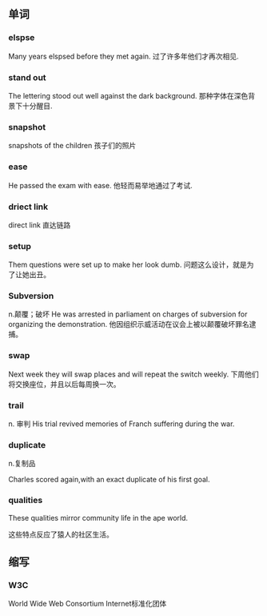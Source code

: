 ## 单词

### elspse

Many years elspsed before they met again.
过了许多年他们才再次相见.

### stand out

The lettering stood out well against the dark background.
那种字体在深色背景下十分醒目.

### snapshot

snapshots of the children 
孩子们的照片

### ease

He passed the exam with ease.
他轻而易举地通过了考试.

### driect link

direct link 
直达链路

### setup

Them questions were set up to make her look dumb.
问题这么设计，就是为了让她出丑。

### Subversion

n.颠覆；破坏
He was arrested in parliament on charges of subversion for organizing the demonstration.
他因组织示威活动在议会上被以颠覆破坏罪名逮捕。

### swap

Next week they will swap places and will repeat the switch weekly.
下周他们将交换座位，并且以后每周换一次。

### trail

n. 审判
His trial revived memories of Franch suffering during the war.

### duplicate

n.复制品

Charles scored again,with an exact duplicate of his first goal.

### qualities

These qualities mirror community life in the ape world.

这些特点反应了猿人的社区生活。



## 缩写

### W3C

World Wide Web Consortium
Internet标准化团体